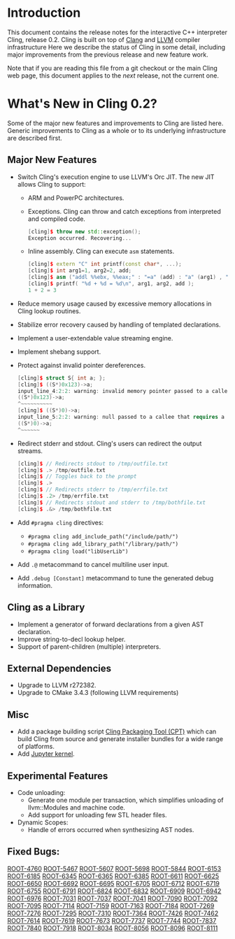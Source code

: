 Introduction
============

This document contains the release notes for the interactive C++ interpreter
Cling, release 0.2. Cling is built on top of [Clang](http://clang.llvm.org) and
[LLVM](http://llvm.org>) compiler infrastructure Here we
describe the status of Cling in some detail, including major
improvements from the previous release and new feature work.

Note that if you are reading this file from a git checkout or the
main Cling web page, this document applies to the *next* release, not
the current one.

What's New in Cling 0.2?
========================

Some of the major new features and improvements to Cling are listed
here. Generic improvements to Cling as a whole or to its underlying
infrastructure are described first.

Major New Features
------------------
* Switch Cling's execution engine to use LLVM's Orc JIT. The new JIT allows
Cling to support:
   + ARM and PowerPC architectures.

   + Exceptions. Cling can throw and catch exceptions from interpreted and
   compiled code.

        ```cpp
        [cling]$ throw new std::exception();
        Exception occurred. Recovering...
        ```

   + Inline assembly. Cling can execute `asm` statements.

        ```cpp
        [cling]$ extern "C" int printf(const char*, ...);
        [cling]$ int arg1=1, arg2=2, add;
        [cling]$ asm ("addl %%ebx, %%eax;" : "=a" (add) : "a" (arg1) , "b" (arg2));
        [cling]$ printf( "%d + %d = %d\n", arg1, arg2, add );
        1 + 2 = 3
        ```

* Reduce memory usage caused by excessive memory allocations in Cling lookup
routines.

* Stabilize error recovery caused by handling of templated declarations.

* Implement a user-extendable value streaming engine.

* Implement shebang support.

* Protect against invalid pointer dereferences.

     ```cpp
     [cling]$ struct S{ int a; };
     [cling]$ ((S*)0x123)->a;
     input_line_4:2:2: warning: invalid memory pointer passed to a callee:
     ((S*)0x123)->a;
     ^~~~~~~~~~~
     [cling]$ ((S*)0)->a;
     input_line_5:2:2: warning: null passed to a callee that requires a non-null argument [-Wnonnull]
     ((S*)0)->a;
     ^~~~~~~
     ```

* Redirect stderr and stdout. Cling's users can redirect the output streams.

     ```cpp
     [cling]$ // Redirects stdout to /tmp/outfile.txt
     [cling]$ .> /tmp/outfile.txt
     [cling]$ // Toggles back to the prompt
     [cling]$ .>
     [cling]$ // Redirects stderr to /tmp/errfile.txt
     [cling]$ .2> /tmp/errfile.txt
     [cling]$ // Redirects stdout and stderr to /tmp/bothfile.txt
     [cling]$ .&> /tmp/bothfile.txt
     ```

* Add `#pragma cling` directives:
  + `#pragma cling add_include_path("/include/path/")`
  + `#pragma cling add_library_path("/library/path/")`
  + `#pragma cling load("libUserLib")`

* Add `.@` metacommand to cancel multiline user input.

* Add `.debug [Constant]` metacommand to tune the generated debug information.

Cling as a Library
------------------
* Implement a generator of forward declarations from a given AST declaration.
* Improve string-to-decl lookup helper.
* Support of parent-children (multiple) interpreters.

External Dependencies
---------------------
* Upgrade to LLVM r272382.
* Upgrade to CMake 3.4.3 (following LLVM requirements)

Misc
------
* Add a package building script [Cling Packaging Tool (CPT)](../tools/packaging)
which can build Cling from source and generate installer bundles for a wide
range of platforms.
* Add [Jupyter kernel](../tools/Jupyter/kernel).

Experimental Features
---------------------
* Code unloading:
  + Generate one module per transaction, which simplifies unloading of
  llvm::Modules and machine code.
  + Add support for unloading few STL header files.
* Dynamic Scopes:
  + Handle of errors occurred when synthesizing AST nodes.

Fixed Bugs:
----------
<!---Uniquify by sort ReleaseNotes.md | uniq -c | grep -v '1 ' --->
<!---Standard MarkDown doesn't support neither variables nor <base> --->

[ROOT-4760](https://sft.its.cern.ch/jira/browse/ROOT-4760)
[ROOT-5467](https://sft.its.cern.ch/jira/browse/ROOT-5467)
[ROOT-5607](https://sft.its.cern.ch/jira/browse/ROOT-5607)
[ROOT-5698](https://sft.its.cern.ch/jira/browse/ROOT-5698)
[ROOT-5844](https://sft.its.cern.ch/jira/browse/ROOT-5844)
[ROOT-6153](https://sft.its.cern.ch/jira/browse/ROOT-6153)
[ROOT-6185](https://sft.its.cern.ch/jira/browse/ROOT-6185)
[ROOT-6345](https://sft.its.cern.ch/jira/browse/ROOT-6345)
[ROOT-6365](https://sft.its.cern.ch/jira/browse/ROOT-6365)
[ROOT-6385](https://sft.its.cern.ch/jira/browse/ROOT-6385)
[ROOT-6611](https://sft.its.cern.ch/jira/browse/ROOT-6611)
[ROOT-6625](https://sft.its.cern.ch/jira/browse/ROOT-6625)
[ROOT-6650](https://sft.its.cern.ch/jira/browse/ROOT-6650)
[ROOT-6692](https://sft.its.cern.ch/jira/browse/ROOT-6692)
[ROOT-6695](https://sft.its.cern.ch/jira/browse/ROOT-6695)
[ROOT-6705](https://sft.its.cern.ch/jira/browse/ROOT-6705)
[ROOT-6712](https://sft.its.cern.ch/jira/browse/ROOT-6712)
[ROOT-6719](https://sft.its.cern.ch/jira/browse/ROOT-6719)
[ROOT-6755](https://sft.its.cern.ch/jira/browse/ROOT-6755)
[ROOT-6791](https://sft.its.cern.ch/jira/browse/ROOT-6791)
[ROOT-6824](https://sft.its.cern.ch/jira/browse/ROOT-6824)
[ROOT-6832](https://sft.its.cern.ch/jira/browse/ROOT-6832)
[ROOT-6909](https://sft.its.cern.ch/jira/browse/ROOT-6909)
[ROOT-6942](https://sft.its.cern.ch/jira/browse/ROOT-6942)
[ROOT-6976](https://sft.its.cern.ch/jira/browse/ROOT-6976)
[ROOT-7031](https://sft.its.cern.ch/jira/browse/ROOT-7031)
[ROOT-7037](https://sft.its.cern.ch/jira/browse/ROOT-7037)
[ROOT-7041](https://sft.its.cern.ch/jira/browse/ROOT-7041)
[ROOT-7090](https://sft.its.cern.ch/jira/browse/ROOT-7090)
[ROOT-7092](https://sft.its.cern.ch/jira/browse/ROOT-7092)
[ROOT-7095](https://sft.its.cern.ch/jira/browse/ROOT-7095)
[ROOT-7114](https://sft.its.cern.ch/jira/browse/ROOT-7114)
[ROOT-7159](https://sft.its.cern.ch/jira/browse/ROOT-7159)
[ROOT-7163](https://sft.its.cern.ch/jira/browse/ROOT-7163)
[ROOT-7184](https://sft.its.cern.ch/jira/browse/ROOT-7184)
[ROOT-7269](https://sft.its.cern.ch/jira/browse/ROOT-7269)
[ROOT-7276](https://sft.its.cern.ch/jira/browse/ROOT-7276)
[ROOT-7295](https://sft.its.cern.ch/jira/browse/ROOT-7295)
[ROOT-7310](https://sft.its.cern.ch/jira/browse/ROOT-7310)
[ROOT-7364](https://sft.its.cern.ch/jira/browse/ROOT-7364)
[ROOT-7426](https://sft.its.cern.ch/jira/browse/ROOT-7426)
[ROOT-7462](https://sft.its.cern.ch/jira/browse/ROOT-7462)
[ROOT-7614](https://sft.its.cern.ch/jira/browse/ROOT-7614)
[ROOT-7619](https://sft.its.cern.ch/jira/browse/ROOT-7619)
[ROOT-7673](https://sft.its.cern.ch/jira/browse/ROOT-7673)
[ROOT-7737](https://sft.its.cern.ch/jira/browse/ROOT-7737)
[ROOT-7744](https://sft.its.cern.ch/jira/browse/ROOT-7744)
[ROOT-7837](https://sft.its.cern.ch/jira/browse/ROOT-7837)
[ROOT-7840](https://sft.its.cern.ch/jira/browse/ROOT-7840)
[ROOT-7918](https://sft.its.cern.ch/jira/browse/ROOT-7918)
[ROOT-8034](https://sft.its.cern.ch/jira/browse/ROOT-8034)
[ROOT-8056](https://sft.its.cern.ch/jira/browse/ROOT-8056)
[ROOT-8096](https://sft.its.cern.ch/jira/browse/ROOT-8096)
[ROOT-8111](https://sft.its.cern.ch/jira/browse/ROOT-8111)


<!---Additional Information
----------------------
A wide variety of additional information is available on the
[Cling web page](http://root.cern/cling). The web page contains versions of
the API documentation which are up-to-date with the git version of the source
code. You can access versions of these documents specific to this release by
going into the “clang/docs/” directory in the Cling source tree.

If you have any questions or comments about Cling, please feel free to contact
us via the mailing list.--->
